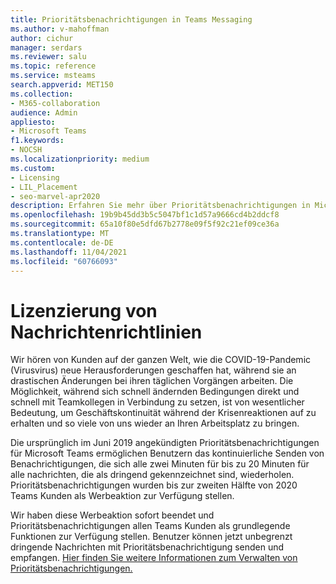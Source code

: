 ```yaml
---
title: Prioritätsbenachrichtigungen in Teams Messaging
ms.author: v-mahoffman
author: cichur
manager: serdars
ms.reviewer: salu
ms.topic: reference
ms.service: msteams
search.appverid: MET150
ms.collection:
- M365-collaboration
audience: Admin
appliesto:
- Microsoft Teams
f1.keywords:
- NOCSH
ms.localizationpriority: medium
ms.custom:
- Licensing
- LIL_Placement
- seo-marvel-apr2020
description: Erfahren Sie mehr über Prioritätsbenachrichtigungen in Microsoft Teams Messaging.
ms.openlocfilehash: 19b9b45dd3b5c5047bf1c1d57a9666cd4b2ddcf8
ms.sourcegitcommit: 65a10f80e5dfd67b2778e09f5f92c21ef09ce36a
ms.translationtype: MT
ms.contentlocale: de-DE
ms.lasthandoff: 11/04/2021
ms.locfileid: "60766093"
---
```

# <a name="messaging-policies-licensing"></a>Lizenzierung von Nachrichtenrichtlinien

Wir hören von Kunden auf der ganzen Welt, wie die COVID-19-Pandemic (Virusvirus) neue Herausforderungen geschaffen hat, während sie an drastischen Änderungen bei ihren täglichen Vorgängen arbeiten. Die Möglichkeit, während sich schnell ändernden Bedingungen direkt und schnell mit Teamkollegen in Verbindung zu setzen, ist von wesentlicher Bedeutung, um Geschäftskontinuität während der Krisenreaktionen auf zu erhalten und so viele von uns wieder an Ihren Arbeitsplatz zu bringen.

Die ursprünglich im Juni 2019 angekündigten Prioritätsbenachrichtigungen für Microsoft Teams ermöglichen Benutzern das kontinuierliche Senden von Benachrichtigungen, die sich alle zwei Minuten für bis zu 20 Minuten für alle nachrichten, die als dringend gekennzeichnet sind, wiederholen. [](https://support.microsoft.com/article/mark-a-message-as-important-or-urgent-in-teams-ea99d5b6-1317-4550-8d75-86ff14cd4462) Prioritätsbenachrichtigungen wurden bis zur zweiten Hälfte von 2020 Teams Kunden als Werbeaktion zur Verfügung stellen.

Wir haben diese Werbeaktion sofort beendet und Prioritätsbenachrichtigungen allen Teams Kunden als grundlegende Funktionen zur Verfügung stellen. Benutzer können jetzt unbegrenzt dringende Nachrichten mit Prioritätsbenachrichtigung senden und empfangen. [Hier finden Sie weitere Informationen zum Verwalten von Prioritätsbenachrichtigungen.](../messaging-policies-in-teams.md)
